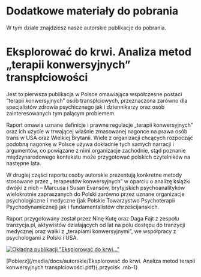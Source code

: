 
# Dodatkowe materiały do pobrania

W tym dziale znajdziesz nasze autorskie publikacje do pobrania.

# Eksplorować do krwi. Analiza metod „terapii konwersyjnych” transpłciowości

Jest to pierwsza publikacja w Polsce omawiająca współczesne postaci “terapii konwersyjnych” osób transpłciowych, przeznaczona zarówno dla specjalistów zdrowia psychicznego jak i dziennikarzy oraz osób zainteresowanych tym palącym problemem. 

 
Raport omawia uznane definicje i prawne regulacje „terapii konwersyjnych” oraz ich użycie w trwającej właśnie zmasowanej nagonce na prawa osób trans w USA oraz Wielkiej Brytanii. Wiele z organizacji chcących rozpocząć podobną nagonkę w Polsce używa dokładnie tych samych narracji i argumentów, co powiązane z nimi organizacje zachodnie, stąd poznanie międzynarodowego kontekstu może przygotować polskich czytelników na następne lata.  

W drugiej części raportu osoby autorskie prezentują konkretne metody stosowane przez „ terapeutów konwersyjnych” w oparciu o analizę książki dwójki z nich – Marcusa i Susan Evansów, brytyjskich psychoanalityków wielokrotnie zapraszanych do Polski zarówno przez uznane organizacje psychologiczne i medyczne (jak Polskie Towarzystwo Psychoterapii Psychodynamicznej) jak i fundamentalistów chrześcijańskich.  

Raport przygotowany został przez Ninę Kutę oraz Daga Fajt z zespołu tranzycja.pl, aktywistów działających od lat na polu dostępu do tranzycji medycznej oraz walki z „terapiami konwersyjnymi”, we współpracy z psychologami z Polski i USA.


[![Okładna publikacji "Eksplorować do krwi..."](/media/docs/faq/okladka-eksplorować-do-krwi.png)](/media/docs/autorskie/Eksplorować-do-krwi.pdf)

[Pobierz](/media/docs/autorskie/Eksplorować do krwi. Analiza metod terapii konwersyjnych transpłciowości.pdf){.przycisk .mb-1}
